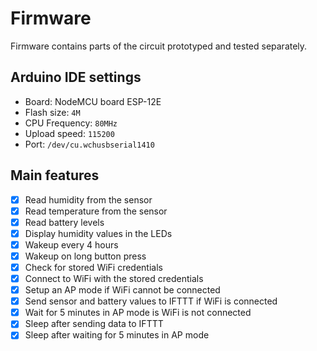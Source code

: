 # Firmware

Firmware contains parts of the circuit prototyped and tested separately.

## Arduino IDE settings

- Board: NodeMCU board ESP-12E
- Flash size: `4M`
- CPU Frequency: `80MHz`
- Upload speed: `115200`
- Port: `/dev/cu.wchusbserial1410`

## Main features

- [x] Read humidity from the sensor
- [x] Read temperature from the sensor
- [x] Read battery levels
- [x] Display humidity values in the LEDs
- [x] Wakeup every 4 hours
- [x] Wakeup on long button press
- [x] Check for stored WiFi credentials
- [x] Connect to WiFi with the stored credentials
- [x] Setup an AP mode if WiFi cannot be connected
- [x] Send sensor and battery values to IFTTT if WiFi is connected
- [x] Wait for 5 minutes in AP mode is WiFi is not connected
- [x] Sleep after sending data to IFTTT
- [x] Sleep after waiting for 5 minutes in AP mode
